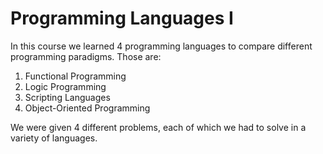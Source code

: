 # Programming Languages I

In this course we learned 4 programming languages to compare different programming paradigms. Those are:
1. Functional Programming
2. Logic Programming
3. Scripting Languages
4. Object-Oriented Programming

We were given 4 different problems, each of which we had to solve in a variety of languages.
